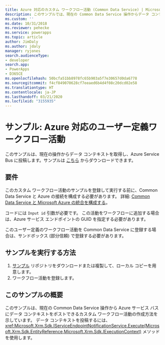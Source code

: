 ```yaml
---
title: Azure 対応のカスタム ワークフロー活動 (Common Data Service) | Microsoft Docs
description: このサンプルでは、現在の Common Data Service 操作からデータ コンテキストを取得して Azure Service Bus にポストします。
ms.custom: ''
ms.date: 10/31/2018
ms.reviewer: pehecke
ms.service: powerapps
ms.topic: article
author: JimDaly
ms.author: jdaly
manager: ryjones
search.audienceType:
- developer
search.app:
- PowerApps
- D365CE
ms.openlocfilehash: 50bcfa51bb8978fc65b903a5f7e30657d0da6778
ms.sourcegitcommit: f4cf849070628cf7eeaed6b4d4f08c20dcd02e58
ms.translationtype: HT
ms.contentlocale: ja-JP
ms.lasthandoff: 03/21/2020
ms.locfileid: "3155935"
---
```

# <a name="sample-azure-aware-custom-workflow-activity"></a>サンプル: Azure 対応のユーザー定義ワークフロー活動

<!-- https://docs.microsoft.com/dynamics365/customer-engagement/developer/sample-azure-aware-custom-workflow-activity -->

このサンプルは、現在の操作からデータ コンテキストを取得し、Azure Service Bus に投稿します。サンプルは [こちら](https://github.com/Microsoft/PowerApps-Samples/tree/master/cds/orgsvc/C%23/Azurecustomworkflowactivity) からダウンロードできます。

## <a name="requirements"></a>要件

このカスタム ワークフロー活動のサンプルを登録して実行する前に、Common Data Service と Azure の接続を構成する必要があります。 詳細: [Common Data Service と Microsoft Azure の統合を構成する](../../configure-azure-integration.md)。

コードには `Input id` 引数が必要です。 この活動をワークフローに追加する場合は、Azure サービス エンドポイントの GUID を指定する必要があります。

このユーザー定義のワークフロー活動を Common Data Service に登録する場合は、サンドボックス (部分信頼) で登録する必要があります。

## <a name="how-to-run-samples"></a>サンプルを実行する方法

1. [サンプル](https://github.com/Microsoft/PowerApps-Samples) リポジトリをダウンロードまたは複製して、ローカル コピーを用意します。
2. ワークフロー活動を登録します。

## <a name="what-this-sample-does"></a>このサンプルの概要

このサンプルは、現在の Common Data Service 操作から Azure サービス バスにデータ コンテキストをポストできるカスタム ワークフロー活動の作成方法を示しています。 データ コンテキストを投稿するには、<xref:Microsoft.Xrm.Sdk.IServiceEndpointNotificationService.Execute(Microsoft.Xrm.Sdk.EntityReference,Microsoft.Xrm.Sdk.IExecutionContext)> メソッドを使用します。
